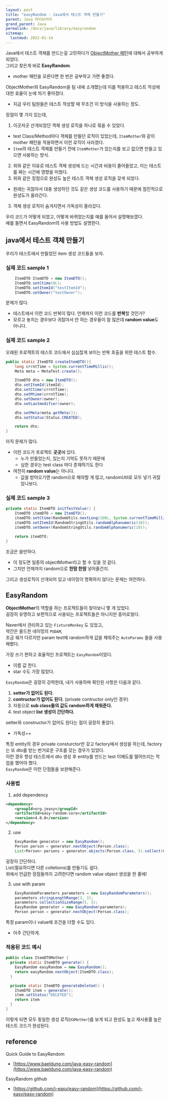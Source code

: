 ```yaml
---
layout: post
title: "easyRandom - Java에서 테스트 객체 만들기"
parent: Java 라이브러리
grand_parent: Java
permalink: /docs/java/library/easyrandom
sitemap:
  lastmod: 2022-01-14
---
```


Java에서 테스트 객체를 만드는걸 고민하다가 [ObjectMother 패턴](/docs/pattern/object-mother)에 대해서 공부하게 되었다.  
그러고 찾은게 바로 **EasyRandom**.
- mother 패턴을 모른다면 한 번은 공부하고 가면 좋겠다.

ObjectMother와 EasyRandom을 팀 내에 소개했는데 이를 적용하고 테스트 작성에 대한 효율이 눈에 띄기 좋아졌다.  
- 지금 우리 팀원들은 테스트 작성할 때 무조건 이 방식을 사용하는 정도.

장점이 몇 가지 있는데,  
1. 이곳저곳 산개되었던 객체 생성 로직을 하나로 묶을 수 있었다.  
  - test Class/Method마다 객체를 만들던 로직이 있었는데, `ItemMother`와 같이 mother 패턴을 적용하면서 이런 로직이 사라졌다.
  - `Item`의 테스트 객체를 만들기 전에 `ItemMother`가 있는지를 보고 없으면 만들고 있으면 사용하는 방식.
2. 위와 같은 이유로 테스트 객체 생성에 드는 시간과 비용이 줄어들었고, 이는 테스트를 짜는 시간에 영향을 미쳤다.
2. 위와 같은 장점으로 완성도 높은 테스트 객체 생성 로직을 갖게 되었다.
  - 원래는 귀찮아서 대충 생성하던 것도 같은 생성 코드를 사용하기 때문에 점진적으로 완성도가 올라간다.
3. 객체 생성 로직이 숨겨지면서 가독성이 올라갔다.

우리 코드가 어떻게 되었고, 어떻게 바뀌었는지를 예를 들어서 설명해보겠다.  
예를 들면서 EasyRandom의 사용 방법도 설명한다.


## java에서 테스트 객체 만들기

우리가 테스트에서 만들었던 item 생성 코드들을 보자.

### 실제 코드 sample 1

```java
    ItemDTO ItemDTO = new ItemDTO();
    ItemDTO.setCtime(0L);
    ItemDTO.setItemId("testItemId");
    ItemDTO.setOwner("testOwner");
```

문제가 많다.
- 테스트에서 이런 코드 반복이 많다. 언제까지 이런 코드를 **반복**할 것인가?
- 모르고 놓치는 경우보다 귀찮아서 안 하는 경우들이 참 많은데 **random value**도 아니다.

### 실제 코드 sample 2

오래된 프로젝트의 테스트 코드에서 심심찮게 보이는 반복 호출을 위한 테스트 함수.

```java
public static ItemDTO createItemDTO(){
    long crrntTime = System.currentTimeMillis();
    Meta meta = MetaTest.create();

    ItemDTO dto = new ItemDTO();
    dto.setItemId(itemId);
    dto.setCtime(crrntTime);
    dto.setMtime(crrntTime);
    dto.setOwner(owner);
    dto.setLastmodifier(owner);

    dto.setMeta(meta.getMeta());
    dto.setStatus(Status.CREATED);

    return dto;
}
```

아직 문제가 많다.
- 이런 코드가 프로젝트 **곳곳**에 있다.
  - 누가 만들었는지, 있는지 기억도 못하기 때문에
  - 심한 경우는 test class 마다 존재하기도 한다
- 여전히 **random value**는 아니다.
  - 값을 받아오기엔 random으로 해야할 게 많고, randomUtil로 모두 넣기 귀찮았나보다.

### 실제 코드 sample 3

```java
private static ItemDTO initTestValue() {
    ItemDTO itemDTO = new ItemDTO();
    itemDTO.setCtime(RandomUtils.nextLong(100L, System.currentTimeMillis()));
    itemDTO.setItemId(RandomStringUtils.randomAlphanumeric(10));
    itemDTO.setOwner(RandomStringUtils.randomAlphanumeric(10));

    return itemDTO;
}
```

조금은 쓸만하다.
- 이 정도면 일종의 objectMother라고 할 수 있을 것 같다.
- 그치만 언제까지 random으로 **한땀 한땀** 넣어줄건지.

그리고 생성로직이 산개되어 있고 네이밍이 명확하지 않다는 문제는 여전하다.

## EasyRandom

**ObjectMother**의 역할을 하는 프로젝트들이 찾아보니 몇 개 있었다.  
굉장히 유명하고 보편적으로 사용되는 프로젝트들은 아니지만 흥미로웠다.

Naver에서 관리하고 있는 `FixtureMonkey` 도 있었고,  
약간은 올드한 네이밍의 `PODAM`,  
조금 궤가 다르지만 param test에 random하게 값을 채워주는 `AutoParams` 들을 사용해봤다.

가장 쓰기 편하고 효율적인 프로젝트는 `EasyRandom`이었다.
- 이름 값 한다.
- star 수도 가장 많았다.

`EasyRandom`은 굉장히 강력한데, 내가 사용하며 확인된 사항은 다음과 같다.
1. **setter가 없어도 된다.**
2. **contructor가 없어도 된다**. (private contructor only인 경우)
3. 자동으로 **sub class들의 값도 random하게 채워준다.**
4. test object **list 생성이 간단하다.**

setter와 constructor가 없어도 된다는 점이 굉장히 좋았다.
- 가독성++

특정 entity의 경우 private consturctor만 갖고 factory에서 생성을 하는데, factory는 또 dto를 받는 번거로운 구조를 갖는 경우가 있었다.  
이런 경우 항상 테스트에서 dto 생성 후 entity를 만드는 test 이해도를 떨어뜨리는 작업을 했어야 했다.  
`EasyRandom`은 이런 단점들을 보완해준다.

### 사용법

1. add dependency

```xml
<dependency>
    <groupId>org.jeasy</groupId>
    <artifactId>easy-random-core</artifactId>
    <version>4.0.0</version>
</dependency>
```

2. use

```java
    EasyRandom generator = new EasyRandom();
    Person person = generator.nextObject(Person.class);
    List<Person> persons = generator.objects(Person.class, 5).collect(Collectors.toList());
```

굉장히 간단하다.  
List(필요하다면 다른 colletions)를 만들기도 쉽다.  
위에서 언급한 장점들까지 고려한다면 random value object 생성을 한 줄에!

3. use with param

```java
    EasyRandomParameters parameters = new EasyRandomParameters();
    parameters.stringLengthRange(3, 3);
    parameters.collectionSizeRange(5, 5);
    EasyRandom generator = new EasyRandom(parameters);
    Person person = generator.nextObject(Person.class);
```

특정 param이나 value에 조건을 더할 수도 있다.  
- 아주 간단하게.


### 적용된 코드 예시

```java
public class ItemDTOMother {
  private static ItemDTO generate() {
    EasyRandom easyRandom = new EasyRandom();
    return easyRandom.nextObject(ItemDTO.class);
  }

  private static ItemDTO generateDeleted() {
    ItemDTO item = generate();
    item.setStatus("DELETED");
    return item
  }
}
```

이렇게 되면 모두 동일한 생성 로직(`XXMother`)를 보게 되고 완성도 높고 재사용률 높은 테스트 코드가 완성된다.


## reference

Quick Guide to EasyRandom
- [https://www.baeldung.com/java-easy-random](https://www.baeldung.com/java-easy-random)

EasyRandom github
- [https://github.com/j-easy/easy-random](https://github.com/j-easy/easy-random)
